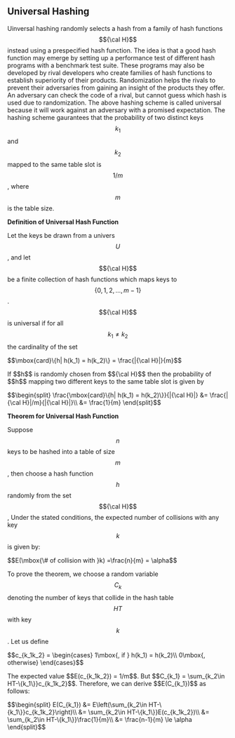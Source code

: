 ## Universal Hashing

<script type="text/javascript" src="https://cdnjs.cloudflare.com/ajax/libs/mathjax/2.7.0/MathJax.js?config=TeX-AMS_CHTML"> </script> <script type="text/x-mathjax-config"> MathJax.Hub.Config({ tex2jax: { inlineMath: [['$','$'], ['\\(','\\)']], processEscapes: true}, jax: ["input/TeX","input/MathML","input/AsciiMath","output/CommonHTML"], extensions: ["tex2jax.js","mml2jax.js","asciimath2jax.js","MathMenu.js","MathZoom.js","AssistiveMML.js", "[Contrib]/a11y/accessibility-menu.js"], TeX: { extensions: ["AMSmath.js","AMSsymbols.js","noErrors.js","noUndefined.js"], equationNumbers: { autoNumber: "AMS" } } }); </script> 

Uinversal hashing randomly selects a hash from a family of hash functions $${\cal H}$$ instead using a prespecified hash function. The idea is that
a good hash function may emerge by setting up a performance test of different hash programs with a benchmark test suite. These programs may also be
developed by rival developers who create families of hash functions to establish superiority of their products. Randomization helps the rivals to 
prevent their adversaries from gaining an insight of the products they offer. An adversary can check the code of a rival, but cannot guess which
hash is used due to randomization. The above hashing scheme is called universal because it will work against an adversary with a promised expectation.
The hashing scheme gaurantees that the probability of two distinct keys $$k_1$$ and $$k_2$$ mapped to the same table slot is $$1/m$$, where $$m$$
is the table size.

<strong>Definition of Universal Hash Function</strong>

Let the keys be drawn from a univers $$U$$, and let $${\cal H}$$ be a finite collection of hash functions which maps keys to $$\{0, 1, 2, \ldots, m-1\}$$.
$${\cal H}$$ is universal if for all $$k_1\ne k_2$$ the cardinality of the set
<p style="align-text:center">
          $$\mbox{card}\{h| h(k_1) = h(k_2)\} = \frac{|{\cal H}|}{m}$$
</p>
If $$h$$ is randomly chosen from $${\cal H}$$ then the probability of $$h$$ mapping two different keys to the same table slot is given by
 <p style="align-text:center">
   $$\begin{split}      
        \frac{\mbox{card}\{h| h(k_1) = h(k_2)\}}{|{\cal H}|} &= \frac{|{\cal H}|/m}{|{\cal H}|}\\
         &= \frac{1}{m}
  \end{split}$$
</p>         
<strong>Theorem for Universal Hash Function</strong>

Suppose $$n$$ keys to be hashed into a table of size $$m$$, then choose a hash function $$h$$ randomly from the set $${\cal H}$$, Under the
stated conditions, the expected number of collisions with any key $$k$$ is given by:
<p style="align-text:center">
$$E(\mbox{\# of collision with }k) =\frac{n}{m} = \alpha$$
</p>

To prove the theorem, we choose a random variable $$C_{k}$$ denoting the number of keys that collide in the hash table $$HT$$ with key $$k$$.
Let us define
<p style="align-text:center">
$$c_{k_1k_2} = \begin{cases}
          1\mbox{, if } h(k_1) = h(k_2)\\
          0\mbox{, otherwise}
          \end{cases}$$
</p>
The expected value $$E(c_{k_1k_2}) = 1/m$$. But $$C_{k_1} = \sum_{k_2\in HT-\{k_1\}}c_{k_1k_2}$$. Therefore, we can derive $$E(C_{k_1})$$ as follows:
<p style="align-text:center">
$$\begin{split}
      E(C_{k_1}) &= E\left(\sum_{k_2\in HT-\{k_1\}}c_{k_1k_2}\right)\\
          &= \sum_{k_2\in HT-\{k_1\}}E(c_{k_1k_2})\\
          &= \sum_{k_2\in HT-\{k_1\}}\frac{1}{m}\\
          &= \frac{n-1}{m} \le \alpha
          \end{split}$$
</p>
